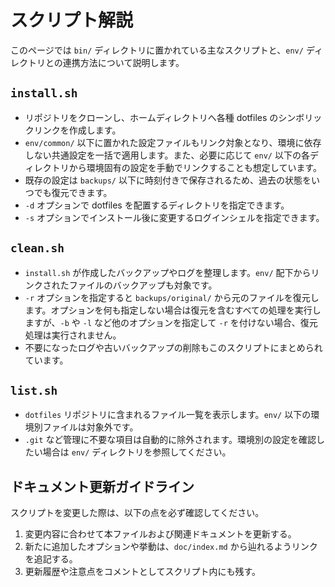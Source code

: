 # スクリプト解説

このページでは `bin/` ディレクトリに置かれている主なスクリプトと、`env/` ディレクトリとの連携方法について説明します。

## `install.sh`

- リポジトリをクローンし、ホームディレクトリへ各種 dotfiles のシンボリックリンクを作成します。
- `env/common/` 以下に置かれた設定ファイルもリンク対象となり、環境に依存しない共通設定を一括で適用します。また、必要に応じて `env/` 以下の各ディレクトリから環境固有の設定を手動でリンクすることも想定しています。
- 既存の設定は `backups/` 以下に時刻付きで保存されるため、過去の状態をいつでも復元できます。
- `-d` オプションで dotfiles を配置するディレクトリを指定できます。
- `-s` オプションでインストール後に変更するログインシェルを指定できます。

## `clean.sh`

- `install.sh` が作成したバックアップやログを整理します。`env/` 配下からリンクされたファイルのバックアップも対象です。
- `-r` オプションを指定すると `backups/original/` から元のファイルを復元します。オプションを何も指定しない場合は復元を含むすべての処理を実行しますが、`-b` や `-l` など他のオプションを指定して `-r` を付けない場合、復元処理は実行されません。
- 不要になったログや古いバックアップの削除もこのスクリプトにまとめられています。

## `list.sh`

- `dotfiles` リポジトリに含まれるファイル一覧を表示します。`env/` 以下の環境別ファイルは対象外です。
- `.git` など管理に不要な項目は自動的に除外されます。環境別の設定を確認したい場合は `env/` ディレクトリを参照してください。

## ドキュメント更新ガイドライン

スクリプトを変更した際は、以下の点を必ず確認してください。

1. 変更内容に合わせて本ファイルおよび関連ドキュメントを更新する。
2. 新たに追加したオプションや挙動は、`doc/index.md` から辿れるようリンクを追記する。
3. 更新履歴や注意点をコメントとしてスクリプト内にも残す。

